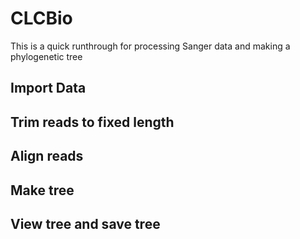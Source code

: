 # CLCBio

This is a quick runthrough for processing Sanger data and making a phylogenetic tree

## Import Data

[](images/import1.jpg)
[](images/import2.jpg)
[](images/import3.jpg)
[](images/import4.jpg)
[](images/import5.jpg)
[](images/import6.jpg)

## Trim reads to fixed length

[](images/trim1.jpg)
[](images/trim2.jpg)
[](images/trim3.jpg)
[](images/trim4.jpg)
[](images/trim5.jpg)
[](images/trim6.jpg)
[](images/trim7.jpg)

## Align reads

[](images/align1.jpg)
[](images/align2.jpg)

## Make tree

[](images/tree1.jpg)
[](images/tree2.jpg)
[](images/tree3.jpg)
[](images/tree4.jpg)

## View tree and save tree

[](images/view1.jpg)
[](images/view2.jpg)
[](images/view3.jpg)
[](images/view4.jpg)
[](images/view5.jpg)
[](images/view6.jpg)
[](images/view7.jpg)
[](images/view8.jpg)
[](images/view9.jpg)
[](images/view10.jpg)
[](images/view11.jpg)
[](images/view12.jpg)
[](images/view13.jpg)
[](images/view14.jpg)
[](images/view15.jpg)
[](images/view16.jpg)